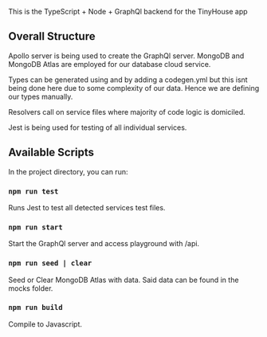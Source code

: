 This is the TypeScript + Node + GraphQl backend for the TinyHouse app

## Overall Structure

Apollo server is being used to create the GraphQl server.
MongoDB and MongoDB Atlas are employed for our database cloud service.

Types can be generated using and by adding a codegen.yml but this isnt being done here due to some complexity of our data. Hence we are defining our types manually.

Resolvers call on service files where majority of code logic is domiciled.

Jest is being used for testing of all individual services.

## Available Scripts

In the project directory, you can run:

### `npm run test`

Runs Jest to test all detected services test files.

### `npm run start`

Start the GraphQl server and access playground with /api.

### `npm run seed | clear`

Seed or Clear MongoDB Atlas with data. Said data can be found in the mocks folder.

### `npm run build`

Compile to Javascript.
